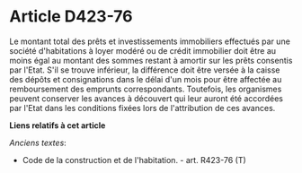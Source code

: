 # Article D423-76

Le montant total des prêts et investissements immobiliers effectués par une société d'habitations à loyer modéré ou de crédit
immobilier doit être au moins égal au montant des sommes restant à amortir sur les prêts consentis par l'Etat. S'il se trouve
inférieur, la différence doit être versée à la caisse des dépôts et consignations dans le délai d'un mois pour être affectée
au remboursement des emprunts correspondants. Toutefois, les organismes peuvent conserver les avances à découvert qui leur
auront été accordées par l'Etat dans les conditions fixées lors de l'attribution de ces avances.

**Liens relatifs à cet article**

_Anciens textes_:

  - Code de la construction et de l'habitation. - art. R423-76 (T)
